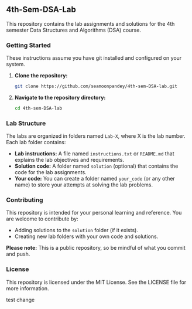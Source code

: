 ## 4th-Sem-DSA-Lab

This repository contains the lab assignments and solutions for the 4th semester Data Structures and Algorithms (DSA) course.

### Getting Started

These instructions assume you have git installed and configured on your system.

1. **Clone the repository:**

   ```bash
   git clone https://github.com/seamoonpandey/4th-sem-DSA-lab.git
   ```

2. **Navigate to the repository directory:**

   ```bash
   cd 4th-sem-DSA-lab
   ```

### Lab Structure

The labs are organized in folders named `Lab-X`, where X is the lab number. Each lab folder contains:

* **Lab instructions:** A file named `instructions.txt` or `README.md` that explains the lab objectives and requirements.
* **Solution code:** A folder named `solution` (optional) that contains the code for the lab assignments.
* **Your code:** You can create a folder named `your_code` (or any other name) to store your attempts at solving the lab problems.

### Contributing

This repository is intended for your personal learning and reference. You are welcome to contribute by:

* Adding solutions to the `solution` folder (if it exists).
* Creating new lab folders with your own code and solutions.

**Please note:** This is a public repository, so be mindful of what you commit and push.

### License

This repository is licensed under the MIT License. See the LICENSE file for more information.


test change